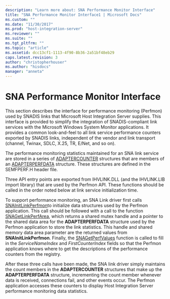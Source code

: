 ```yaml
---
description: "Learn more about: SNA Performance Monitor Interface"
title: "SNA Performance Monitor Interface1 | Microsoft Docs"
ms.custom: ""
ms.date: "11/30/2017"
ms.prod: "host-integration-server"
ms.reviewer: ""
ms.suite: ""
ms.tgt_pltfrm: ""
ms.topic: "article"
ms.assetid: dcc13cf1-1113-4f90-8b36-2a51bf48eb29
caps.latest.revision: 3
author: "christopherhouser"
ms.author: "hisdocs"
manager: "anneta"
---
```

# SNA Performance Monitor Interface
This section describes the interface for performance monitoring (Perfmon) used by SNADIS links that Microsoft Host Integration Server supplies. This interface is provided to simplify the integration of SNADIS-compliant link services with the Microsoft Windows System Monitor applications. It provides a common look-and-feel to all link service performance counters exported by SNADIS links, independent of the vendor and link transport (channel, Twinax, SDLC, X.25, TR, E/Net, and so on).  
  
 The performance monitoring statistics maintained for an SNA link service are stored in a series of [ADAPTERCOUNTER](./adaptercounter2.md) structures that are members of an [ADAPTERPERFDATA](./adapterperfdata2.md) structure. These structures are defined in the SEMFPERF.H header file.  
  
 Three API entry points are exported from IHVLINK.DLL (and the IHVLINK.LIB import library) that are used by the Perfmon API. These functions should be called in the order noted below at link service initialization time.  
  
 To support performance monitoring, an SNA Link driver first calls [SNAInitLinkPerfmon](./snainitlinkperfmon1.md)to initialize data structures used by the Perfmon application. This call should be followed with a call to the function [SNAGetLinkPerfArea](./snagetlinkperfarea2.md), which returns a shared mutex handle and a pointer to the shared data area for the **ADAPTERPERFDATA** structure used by the Perfmon application to store the link statistics. This handle and shared memory data area parameter are the returned values from **SNAInitLinkPerfmon**. Finally, the [SNAGetPerfValues](./snagetperfvalues1.md) function is called to fill in the *ServiceNameIndex* and *FirstCounterIndex* fields so that the Perfmon application knows where to get the descriptions of the performance counters from the registry.  
  
 After these three calls have been made, the SNA link driver simply maintains the count members in the **ADAPTERCOUNTER** structures that make up the **ADAPTERPERFDATA** structure, incrementing the count member whenever data is received, connections fail, and other events occur. The Perfmon application accesses these counters to display Host Integration Server performance monitoring data statistics.

